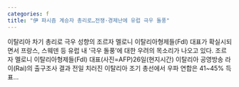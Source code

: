 ```yaml
---
categories: f
title: "伊 파시즘 계승자 총리로…전쟁·경제난에 유럽 극우 돌풍"
---
```

이탈리아 차기 총리로 극우 성향의 조르자 멜로니 이탈리아형제들(Fdl) 대표가 확실시되면서 프랑스, 스웨덴 등 유럽 내 ‘극우 돌풍’에 대한 우려의 목소리가 나오고 있다. 조르자 멜로니 이탈리아형제들(Fdl) 대표(사진=AFP)26일(현지시간) 이탈리아 공영방송 라이(Rai)의 출구조사 결과 전일 치러진 이탈리아 조기 총선에서 우파 연합은 41~45% 득표...